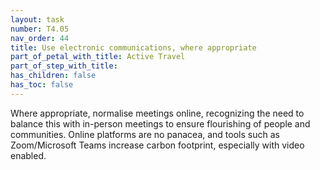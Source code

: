 ```yaml
---
layout: task
number: T4.05
nav_order: 44
title: Use electronic communications, where appropriate
part_of_petal_with_title: Active Travel
part_of_step_with_title: 
has_children: false
has_toc: false
---
```


Where appropriate, normalise meetings online, recognizing the need to balance this with in-person meetings to ensure flourishing of people and communities. Online platforms are no panacea, and tools such as Zoom/Microsoft Teams increase carbon footprint, especially with video enabled.
